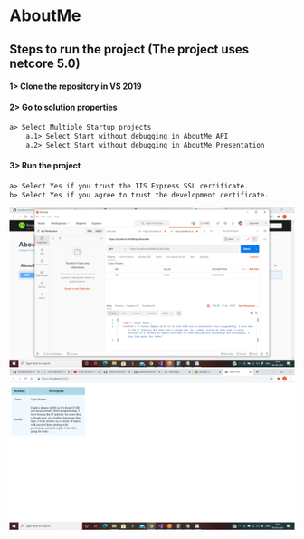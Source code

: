# AboutMe
## Steps to run the project (The project uses netcore 5.0)

#### 1> Clone the repository in VS 2019
#### 2> Go to solution properties
	a> Select Multiple Startup projects
		a.1> Select Start without debugging in AboutMe.API
		a.2> Select Start without debugging in AboutMe.Presentation
#### 3> Run the project
	a> Select Yes if you trust the IIS Express SSL certificate.
	b> Select Yes if you agree to trust the development certificate.
	
![Postman GET](./Screenshots/Postman-Executing-GET.png)
![AboutMe Page](./Screenshots/AboutMe.png)
